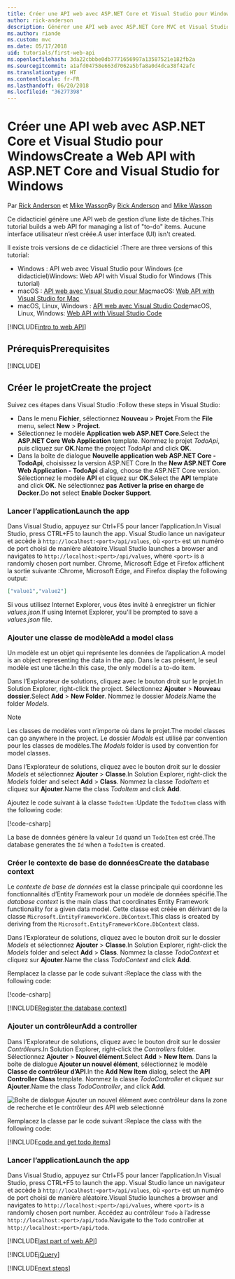 ```yaml
---
title: Créer une API web avec ASP.NET Core et Visual Studio pour Windows
author: rick-anderson
description: Générer une API web avec ASP.NET Core MVC et Visual Studio pour Windows
ms.author: riande
ms.custom: mvc
ms.date: 05/17/2018
uid: tutorials/first-web-api
ms.openlocfilehash: 3da22cbbbe0db7771656997a13587521e182fb2a
ms.sourcegitcommit: a1afd04758e663d7062a5bfa8a0d4dca38f42afc
ms.translationtype: HT
ms.contentlocale: fr-FR
ms.lasthandoff: 06/20/2018
ms.locfileid: "36277398"
---
```

# <a name="create-a-web-api-with-aspnet-core-and-visual-studio-for-windows"></a><span data-ttu-id="36397-103">Créer une API web avec ASP.NET Core et Visual Studio pour Windows</span><span class="sxs-lookup"><span data-stu-id="36397-103">Create a Web API with ASP.NET Core and Visual Studio for Windows</span></span>

<span data-ttu-id="36397-104">Par [Rick Anderson](https://twitter.com/RickAndMSFT) et [Mike Wasson](https://github.com/mikewasson)</span><span class="sxs-lookup"><span data-stu-id="36397-104">By [Rick Anderson](https://twitter.com/RickAndMSFT) and [Mike Wasson](https://github.com/mikewasson)</span></span>

<span data-ttu-id="36397-105">Ce didacticiel génère une API web de gestion d’une liste de tâches.</span><span class="sxs-lookup"><span data-stu-id="36397-105">This tutorial builds a web API for managing a list of "to-do" items.</span></span> <span data-ttu-id="36397-106">Aucune interface utilisateur n’est créée.</span><span class="sxs-lookup"><span data-stu-id="36397-106">A user interface (UI) isn't created.</span></span>

<span data-ttu-id="36397-107">Il existe trois versions de ce didacticiel :</span><span class="sxs-lookup"><span data-stu-id="36397-107">There are three versions of this tutorial:</span></span>

* <span data-ttu-id="36397-108">Windows : API web avec Visual Studio pour Windows (ce didacticiel)</span><span class="sxs-lookup"><span data-stu-id="36397-108">Windows: Web API with Visual Studio for Windows (This tutorial)</span></span>
* <span data-ttu-id="36397-109">macOS : [API web avec Visual Studio pour Mac](xref:tutorials/first-web-api-mac)</span><span class="sxs-lookup"><span data-stu-id="36397-109">macOS: [Web API with Visual Studio for Mac](xref:tutorials/first-web-api-mac)</span></span>
* <span data-ttu-id="36397-110">macOS, Linux, Windows : [API web avec Visual Studio Code](xref:tutorials/web-api-vsc)</span><span class="sxs-lookup"><span data-stu-id="36397-110">macOS, Linux, Windows: [Web API with Visual Studio Code](xref:tutorials/web-api-vsc)</span></span>

<!-- WARNING: The code AND images in this doc are used by uid: tutorials/web-api-vsc, tutorials/first-web-api-mac and tutorials/first-web-api. If you change any code/images in this tutorial, update uid: tutorials/web-api-vsc -->

[!INCLUDE[intro to web API](../includes/webApi/intro.md)]

## <a name="prerequisites"></a><span data-ttu-id="36397-111">Prérequis</span><span class="sxs-lookup"><span data-stu-id="36397-111">Prerequisites</span></span>

[!INCLUDE[](~/includes/net-core-prereqs-windows.md)]

## <a name="create-the-project"></a><span data-ttu-id="36397-112">Créer le projet</span><span class="sxs-lookup"><span data-stu-id="36397-112">Create the project</span></span>

<span data-ttu-id="36397-113">Suivez ces étapes dans Visual Studio :</span><span class="sxs-lookup"><span data-stu-id="36397-113">Follow these steps in Visual Studio:</span></span>

* <span data-ttu-id="36397-114">Dans le menu **Fichier**, sélectionnez **Nouveau** > **Projet**.</span><span class="sxs-lookup"><span data-stu-id="36397-114">From the **File** menu, select **New** > **Project**.</span></span>
* <span data-ttu-id="36397-115">Sélectionnez le modèle **Application web ASP.NET Core**.</span><span class="sxs-lookup"><span data-stu-id="36397-115">Select the **ASP.NET Core Web Application** template.</span></span> <span data-ttu-id="36397-116">Nommez le projet *TodoApi*, puis cliquez sur **OK**.</span><span class="sxs-lookup"><span data-stu-id="36397-116">Name the project *TodoApi* and click **OK**.</span></span>
* <span data-ttu-id="36397-117">Dans la boîte de dialogue **Nouvelle application web ASP.NET Core - TodoApi**, choisissez la version ASP.NET Core.</span><span class="sxs-lookup"><span data-stu-id="36397-117">In the **New ASP.NET Core Web Application - TodoApi** dialog, choose the ASP.NET Core version.</span></span> <span data-ttu-id="36397-118">Sélectionnez le modèle **API** et cliquez sur **OK**.</span><span class="sxs-lookup"><span data-stu-id="36397-118">Select the **API** template and click **OK**.</span></span> <span data-ttu-id="36397-119">Ne sélectionnez **pas** **Activer la prise en charge de Docker**.</span><span class="sxs-lookup"><span data-stu-id="36397-119">Do **not** select **Enable Docker Support**.</span></span>

### <a name="launch-the-app"></a><span data-ttu-id="36397-120">Lancer l’application</span><span class="sxs-lookup"><span data-stu-id="36397-120">Launch the app</span></span>

<span data-ttu-id="36397-121">Dans Visual Studio, appuyez sur Ctrl+F5 pour lancer l’application.</span><span class="sxs-lookup"><span data-stu-id="36397-121">In Visual Studio, press CTRL+F5 to launch the app.</span></span> <span data-ttu-id="36397-122">Visual Studio lance un navigateur et accède à `http://localhost:<port>/api/values`, où `<port>` est un numéro de port choisi de manière aléatoire.</span><span class="sxs-lookup"><span data-stu-id="36397-122">Visual Studio launches a browser and navigates to `http://localhost:<port>/api/values`, where `<port>` is a randomly chosen port number.</span></span> <span data-ttu-id="36397-123">Chrome, Microsoft Edge et Firefox affichent la sortie suivante :</span><span class="sxs-lookup"><span data-stu-id="36397-123">Chrome, Microsoft Edge, and Firefox display the following output:</span></span>

```json
["value1","value2"]
```

<span data-ttu-id="36397-124">Si vous utilisez Internet Explorer, vous êtes invité à enregistrer un fichier *values.json*.</span><span class="sxs-lookup"><span data-stu-id="36397-124">If using Internet Explorer, you'll be prompted to save a *values.json* file.</span></span>

### <a name="add-a-model-class"></a><span data-ttu-id="36397-125">Ajouter une classe de modèle</span><span class="sxs-lookup"><span data-stu-id="36397-125">Add a model class</span></span>

<span data-ttu-id="36397-126">Un modèle est un objet qui représente les données de l’application.</span><span class="sxs-lookup"><span data-stu-id="36397-126">A model is an object representing the data in the app.</span></span> <span data-ttu-id="36397-127">Dans le cas présent, le seul modèle est une tâche.</span><span class="sxs-lookup"><span data-stu-id="36397-127">In this case, the only model is a to-do item.</span></span>

<span data-ttu-id="36397-128">Dans l’Explorateur de solutions, cliquez avec le bouton droit sur le projet.</span><span class="sxs-lookup"><span data-stu-id="36397-128">In Solution Explorer, right-click the project.</span></span> <span data-ttu-id="36397-129">Sélectionnez **Ajouter** > **Nouveau dossier**.</span><span class="sxs-lookup"><span data-stu-id="36397-129">Select **Add** > **New Folder**.</span></span> <span data-ttu-id="36397-130">Nommez le dossier *Models*.</span><span class="sxs-lookup"><span data-stu-id="36397-130">Name the folder *Models*.</span></span>

> [!NOTE]
> <span data-ttu-id="36397-131">Les classes de modèles vont n’importe où dans le projet.</span><span class="sxs-lookup"><span data-stu-id="36397-131">The model classes can go anywhere in the project.</span></span> <span data-ttu-id="36397-132">Le dossier *Models* est utilisé par convention pour les classes de modèles.</span><span class="sxs-lookup"><span data-stu-id="36397-132">The *Models* folder is used by convention for model classes.</span></span>

<span data-ttu-id="36397-133">Dans l’Explorateur de solutions, cliquez avec le bouton droit sur le dossier *Models* et sélectionnez **Ajouter** > **Classe**.</span><span class="sxs-lookup"><span data-stu-id="36397-133">In Solution Explorer, right-click the *Models* folder and select **Add** > **Class**.</span></span> <span data-ttu-id="36397-134">Nommez la classe *TodoItem* et cliquez sur **Ajouter**.</span><span class="sxs-lookup"><span data-stu-id="36397-134">Name the class *TodoItem* and click **Add**.</span></span>

<span data-ttu-id="36397-135">Ajoutez le code suivant à la classe `TodoItem` :</span><span class="sxs-lookup"><span data-stu-id="36397-135">Update the `TodoItem` class with the following code:</span></span>

[!code-csharp[](first-web-api/samples/2.0/TodoApi/Models/TodoItem.cs)]

<span data-ttu-id="36397-136">La base de données génère la valeur `Id` quand un `TodoItem` est créé.</span><span class="sxs-lookup"><span data-stu-id="36397-136">The database generates the `Id` when a `TodoItem` is created.</span></span>

### <a name="create-the-database-context"></a><span data-ttu-id="36397-137">Créer le contexte de base de données</span><span class="sxs-lookup"><span data-stu-id="36397-137">Create the database context</span></span>

<span data-ttu-id="36397-138">Le *contexte de base de données* est la classe principale qui coordonne les fonctionnalités d’Entity Framework pour un modèle de données spécifié.</span><span class="sxs-lookup"><span data-stu-id="36397-138">The *database context* is the main class that coordinates Entity Framework functionality for a given data model.</span></span> <span data-ttu-id="36397-139">Cette classe est créée en dérivant de la classe `Microsoft.EntityFrameworkCore.DbContext`.</span><span class="sxs-lookup"><span data-stu-id="36397-139">This class is created by deriving from the `Microsoft.EntityFrameworkCore.DbContext` class.</span></span>

<span data-ttu-id="36397-140">Dans l’Explorateur de solutions, cliquez avec le bouton droit sur le dossier *Models* et sélectionnez **Ajouter** > **Classe**.</span><span class="sxs-lookup"><span data-stu-id="36397-140">In Solution Explorer, right-click the *Models* folder and select **Add** > **Class**.</span></span> <span data-ttu-id="36397-141">Nommez la classe *TodoContext* et cliquez sur **Ajouter**.</span><span class="sxs-lookup"><span data-stu-id="36397-141">Name the class *TodoContext* and click **Add**.</span></span>

<span data-ttu-id="36397-142">Remplacez la classe par le code suivant :</span><span class="sxs-lookup"><span data-stu-id="36397-142">Replace the class with the following code:</span></span>

[!code-csharp[](first-web-api/samples/2.0/TodoApi/Models/TodoContext.cs)]

[!INCLUDE[Register the database context](../includes/webApi/register_dbContext.md)]

### <a name="add-a-controller"></a><span data-ttu-id="36397-143">Ajouter un contrôleur</span><span class="sxs-lookup"><span data-stu-id="36397-143">Add a controller</span></span>

<span data-ttu-id="36397-144">Dans l’Explorateur de solutions, cliquez avec le bouton droit sur le dossier *Contrôleurs*.</span><span class="sxs-lookup"><span data-stu-id="36397-144">In Solution Explorer, right-click the *Controllers* folder.</span></span> <span data-ttu-id="36397-145">Sélectionnez **Ajouter** > **Nouvel élément**.</span><span class="sxs-lookup"><span data-stu-id="36397-145">Select **Add** > **New Item**.</span></span> <span data-ttu-id="36397-146">Dans la boîte de dialogue **Ajouter un nouvel élément**, sélectionnez le modèle **Classe de contrôleur d’API**.</span><span class="sxs-lookup"><span data-stu-id="36397-146">In the **Add New Item** dialog, select the **API Controller Class** template.</span></span> <span data-ttu-id="36397-147">Nommez la classe *TodoController* et cliquez sur **Ajouter**.</span><span class="sxs-lookup"><span data-stu-id="36397-147">Name the class *TodoController*, and click **Add**.</span></span>

![Boîte de dialogue Ajouter un nouvel élément avec contrôleur dans la zone de recherche et le contrôleur des API web sélectionné](first-web-api/_static/new_controller.png)

<span data-ttu-id="36397-149">Remplacez la classe par le code suivant :</span><span class="sxs-lookup"><span data-stu-id="36397-149">Replace the class with the following code:</span></span>

[!INCLUDE[code and get todo items](../includes/webApi/getTodoItems.md)]

### <a name="launch-the-app"></a><span data-ttu-id="36397-150">Lancer l’application</span><span class="sxs-lookup"><span data-stu-id="36397-150">Launch the app</span></span>

<span data-ttu-id="36397-151">Dans Visual Studio, appuyez sur Ctrl+F5 pour lancer l’application.</span><span class="sxs-lookup"><span data-stu-id="36397-151">In Visual Studio, press CTRL+F5 to launch the app.</span></span> <span data-ttu-id="36397-152">Visual Studio lance un navigateur et accède à `http://localhost:<port>/api/values`, où `<port>` est un numéro de port choisi de manière aléatoire.</span><span class="sxs-lookup"><span data-stu-id="36397-152">Visual Studio launches a browser and navigates to `http://localhost:<port>/api/values`, where `<port>` is a randomly chosen port number.</span></span> <span data-ttu-id="36397-153">Accédez au contrôleur `Todo` à l’adresse `http://localhost:<port>/api/todo`.</span><span class="sxs-lookup"><span data-stu-id="36397-153">Navigate to the `Todo` controller at `http://localhost:<port>/api/todo`.</span></span>

[!INCLUDE[last part of web API](../includes/webApi/end.md)]

[!INCLUDE[jQuery](../includes/webApi/add-jquery.md)]

[!INCLUDE[next steps](../includes/webApi/next.md)]
